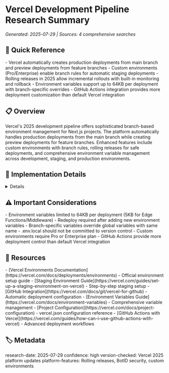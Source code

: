 # Vercel Development Pipeline Research Summary

_Generated: 2025-07-29 | Sources: 4 comprehensive searches_

## 🎯 Quick Reference

<key-points>
- Vercel automatically creates production deployments from main branch and preview deployments from feature branches
- Custom environments (Pro/Enterprise) enable branch rules for automatic staging deployments
- Rolling releases in 2025 allow incremental rollouts with built-in monitoring and rollback
- Environment variables support up to 64KB per deployment with branch-specific overrides
- GitHub Actions integration provides more deployment customization than default Vercel integration
</key-points>

## 📋 Overview

<summary>
Vercel's 2025 development pipeline offers sophisticated branch-based environment management for Next.js projects. The platform automatically handles production deployments from the main branch while creating preview deployments for feature branches. Enhanced features include custom environments with branch rules, rolling releases for safe deployments, and comprehensive environment variable management across development, staging, and production environments.
</summary>

## 🔧 Implementation Details

<details>
### Branch-Based Environment Setup

**Automatic Deployment Strategy:**
- Main/master branch pushes → Production deployment
- Feature branch pushes/PRs → Preview deployment
- Custom branch rules → Staging environment (Pro/Enterprise)

**Custom Environments Configuration:**
```json
{
  "version": 2,
  "builds": [
    {
      "src": "package.json",
      "use": "@vercel/next"
    }
  ],
  "env": {
    "NEXT_PUBLIC_API_URL": "@api_url",
    "DATABASE_URL": "@database_url"
  },
  "regions": ["iad1", "sfo1"]
}
```

### Environment Variable Management

**Setting Variables by Environment:**
1. Navigate to Project Settings → Environment Variables
2. Add key/value pairs
3. Select environments (Production, Preview, Development)
4. Branch-specific variables override global ones

**Client-Side Access (Next.js):**
```javascript
// Server-side only
const serverVar = process.env.SECRET_KEY;

// Client-side accessible
const publicVar = process.env.NEXT_PUBLIC_API_URL;
```

**Local Development Sync:**
```bash
vercel env pull .env.local
```

### GitHub Actions Integration

**Production Workflow (.github/workflows/production.yml):**
```yaml
name: Production Deployment
on:
  push:
    branches: [main]
jobs:
  deploy:
    runs-on: ubuntu-latest
    steps:
      - uses: actions/checkout@v2
      - uses: amondnet/vercel-action@v20
        with:
          vercel-token: ${{ secrets.VERCEL_TOKEN }}
          vercel-org-id: ${{ secrets.ORG_ID }}
          vercel-project-id: ${{ secrets.PROJECT_ID }}
          vercel-args: '--prod'
```

**Preview Workflow (.github/workflows/preview.yml):**
```yaml
name: Preview Deployment
on:
  pull_request:
    branches: [main]
jobs:
  deploy:
    runs-on: ubuntu-latest
    steps:
      - uses: actions/checkout@v2
      - uses: amondnet/vercel-action@v20
        with:
          vercel-token: ${{ secrets.VERCEL_TOKEN }}
          vercel-org-id: ${{ secrets.ORG_ID }}
          vercel-project-id: ${{ secrets.PROJECT_ID }}
          github-comment: true
```

### 2025 Platform Enhancements

**Rolling Releases:**
- Incremental rollouts to subset of users
- Built-in monitoring for TTFB and error rates
- Automatic rollback on performance degradation
- No custom routing required

**Enhanced Security:**
- BotID invisible CAPTCHA for critical routes
- Protection for checkouts, logins, APIs
- LLM endpoint protection

### Staging Environment Setup

**Option 1: Custom Environments (Pro/Enterprise)**
- Branch rules for automatic deployment
- Custom domains per environment
- Environment-specific variables
- Import variables from other environments

**Option 2: Staged Production Deployments**
- Disable "Auto-assign Custom Production Domains"
- Manual domain assignment after verification
- Production build testing before go-live

**Option 3: Branch-Specific Domains (Hobby)**
- Preview deployment with custom domain
- Branch-specific environment variables
- Manual domain configuration

</details>

## ⚠️ Important Considerations

<warnings>
- Environment variables limited to 64KB per deployment (5KB for Edge Functions/Middleware)
- Redeploy required after adding new environment variables
- Branch-specific variables override global variables with same name
- .env.local should not be committed to version control
- Custom environments require Pro or Enterprise plan
- GitHub Actions provide more deployment control than default Vercel integration
</warnings>

## 🔗 Resources

<references>
- [Vercel Environments Documentation](https://vercel.com/docs/deployments/environments) - Official environment setup guide
- [Staging Environment Guide](https://vercel.com/guides/set-up-a-staging-environment-on-vercel) - Step-by-step staging setup
- [GitHub Integration](https://vercel.com/docs/git/vercel-for-github) - Automatic deployment configuration
- [Environment Variables Guide](https://vercel.com/docs/environment-variables) - Comprehensive variable management
- [Project Configuration](https://vercel.com/docs/project-configuration) - vercel.json configuration reference
- [GitHub Actions with Vercel](https://vercel.com/guides/how-can-i-use-github-actions-with-vercel) - Advanced deployment workflows
</references>

## 🏷️ Metadata

<meta>
research-date: 2025-07-29
confidence: high
version-checked: Vercel 2025 platform updates
platform-features: Rolling releases, BotID security, custom environments
</meta>